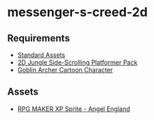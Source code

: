 # messenger-s-creed-2d

## Requirements
- [Standard Assets](https://www.assetstore.unity3d.com/en/#!/content/32351)
- [2D Jungle Side-Scrolling Platformer Pack](https://www.assetstore.unity3d.com/en/#!/content/78506)
- [Goblin Archer Cartoon Character](https://www.assetstore.unity3d.com/en/#!/content/17253)

## Assets
- [RPG MAKER XP Sprite - Angel England](http://pianodream.deviantart.com/art/RPG-MAKER-XP-Sprite-Angel-England-293178294)
